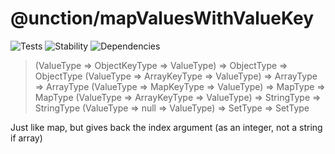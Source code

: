 # @unction/mapValuesWithValueKey

![Tests][BADGE_TRAVIS]
![Stability][BADGE_STABILITY]
![Dependencies][BADGE_DEPENDENCY]

> (ValueType => ObjectKeyType => ValueType) => ObjectType => ObjectType
> (ValueType => ArrayKeyType => ValueType) => ArrayType => ArrayType
> (ValueType => MapKeyType => ValueType) => MapType => MapType
> (ValueType => ArrayKeyType => ValueType) => StringType => StringType
> (ValueType => null => ValueType) => SetType => SetType

Just like map, but gives back the index argument (as an integer, not a string if array)

[BADGE_TRAVIS]: https://img.shields.io/travis/unctionjs/mapValuesWithValueKey.svg?maxAge=2592000&style=flat-square
[BADGE_STABILITY]: https://img.shields.io/badge/stability-strong-green.svg?maxAge=2592000&style=flat-square
[BADGE_DEPENDENCY]: https://img.shields.io/david/unctionjs/mapValuesWithValueKey.svg?maxAge=2592000&style=flat-square
